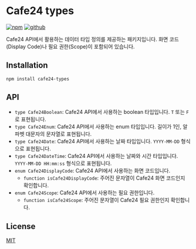 # Cafe24 types

[![npm](https://img.shields.io/badge/npm-CB3837?style=for-the-badge&logo=npm&logoColor=white)](https://www.npmjs.com/package/cafe24-types)
[![github](https://img.shields.io/badge/GitHub-100000?style=for-the-badge&logo=github&logoColor=white)](https://github.com/01Joseph-Hwang10/cafe24.js/tree/master/packages/cafe24-types)

Cafe24 API에서 활용하는 데이터 타입 정의를 제공하는 패키지입니다. 
화면 코드(Display Code)나 필요 권한(Scope)이 포함되어 있습니다.

## Installation

```bash
npm install cafe24-types
```

## API

- `type Cafe24Boolean`: Cafe24 API에서 사용하는 boolean 타입입니다. `T` 또는 `F`로 표현됩니다.
- `type Cafe24Enum`: Cafe24 API에서 사용하는 enum 타입입니다. 길이가 1인, 알파벳 대문자의 문자열로 표현됩니다.
- `type Cafe24Date`: Cafe24 API에서 사용하는 날짜 타입입니다. `YYYY-MM-DD` 형식으로 표현됩니다.
- `type Cafe24DateTime`: Cafe24 API에서 사용하는 날짜와 시간 타입입니다. `YYYY-MM-DD HH:mm:ss` 형식으로 표현됩니다.
- `enum Cafe24DisplayCode`: Cafe24 API에서 사용하는 화면 코드입니다.
  - `function isCafe24DisplayCode`: 주어진 문자열이 Cafe24 화면 코드인지 확인합니다.
- `enum Cafe24Scope`: Cafe24 API에서 사용하는 필요 권한입니다.
  - `function isCafe24Scope`: 주어진 문자열이 Cafe24 필요 권한인지 확인합니다.


## License

[MIT](./LICENSE)
